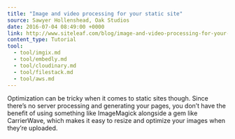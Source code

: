```yaml
---
title: "Image and video processing for your static site"
source: Sawyer Hollenshead, Oak Studios
date: 2016-07-04 08:49:00 +0000
link: http://www.siteleaf.com/blog/image-and-video-processing-for-your-static-site/
content_type: Tutorial
tool:
  - tool/imgix.md
  - tool/embedly.md
  - tool/cloudinary.md
  - tool/filestack.md
  - tool/aws.md
---
```

Optimization can be tricky when it comes to static sites though. Since there’s no server processing and generating your pages, you don’t have the benefit of using something like ImageMagick alongside a gem like CarrierWave, which makes it easy to resize and optimize your images when they’re uploaded.
